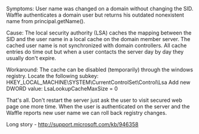 Symptoms: 
User name was changed on a domain without changing the SID.
Waffle authenticates a domain user but returns his outdated nonexistent name from principal.getName().

Cause:
The local security authority (LSA) caches the mapping between the SID and the user name in a local cache on the domain member server. 
The cached user name is not synchronized with domain controllers.
All cache entries do time out but when a user contacts the server day by day they usually don't expire.

Workaround:
The cache can be disabled (temporarily) through the windows registry.
Locate the following subkey:
HKEY_LOCAL_MACHINE\SYSTEM\CurrentControlSet\Control\Lsa 
Add new DWORD value:
LsaLookupCacheMaxSize = 0

That's all. Don't restart the server just ask the user to visit secured web page one more time.
When the user is authenticated on the server and the Waffle reports new user name we can roll back registry changes.

Long story - http://support.microsoft.com/kb/946358
